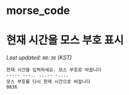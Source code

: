 # morse_code
# 현재 시간을 모스 부호 표시
<!-- MORSE_TIME_START -->
_Last updated: `08:36` (KST)_

```
현재 시간을 입력하세요. 모스 부호로 바꿉니다
----- ---.. ...-- -....
모스 부호를 다시 현재 시간으로 바꿉니다
0836
```
<!-- MORSE_TIME_END -->
